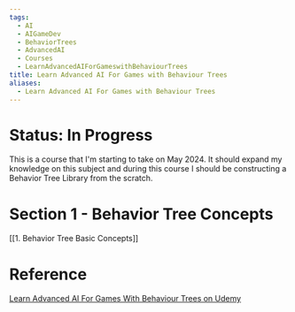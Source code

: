 ```yaml
---
tags:
  - AI
  - AIGameDev
  - BehaviorTrees
  - AdvancedAI
  - Courses
  - LearnAdvancedAIForGameswithBehaviourTrees
title: Learn Advanced AI For Games with Behaviour Trees
aliases:
  - Learn Advanced AI For Games with Behaviour Trees
---
```

# Status: In Progress

This is a course that I'm starting to take on May 2024. It should expand my knowledge on this subject and during this course I should be constructing a Behavior Tree Library from the scratch. 

# Section 1 - Behavior Tree Concepts

[[1. Behavior Tree Basic Concepts]]

# Reference
[Learn Advanced AI For Games With Behaviour Trees on Udemy](https://www.udemy.com/share/1054DQ3@kCvJeEhC6tqNXZYWvN8QDNcJZeiTIA4S_12HF4RR7mQ76PFEWPrq4kWXgHQ2ah5S3g==/)